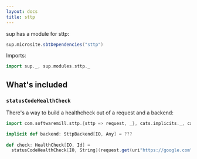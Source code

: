 ```yaml
---
layout: docs
title: sttp
---
```


sup has a module for sttp:

```scala mdoc:passthrough
sup.microsite.sbtDependencies("sttp")
```

Imports:
```scala mdoc:silent
import sup._, sup.modules.sttp._
```

## What's included

### `statusCodeHealthCheck`

There's a way to build a healthcheck out of a request and a backend:

```scala mdoc
import com.softwaremill.sttp.{sttp => request, _}, cats.implicits._, cats.effect._

implicit def backend: SttpBackend[IO, Any] = ???
 
def check: HealthCheck[IO, Id] =
  statusCodeHealthCheck[IO, String](request.get(uri"https://google.com"))
```
